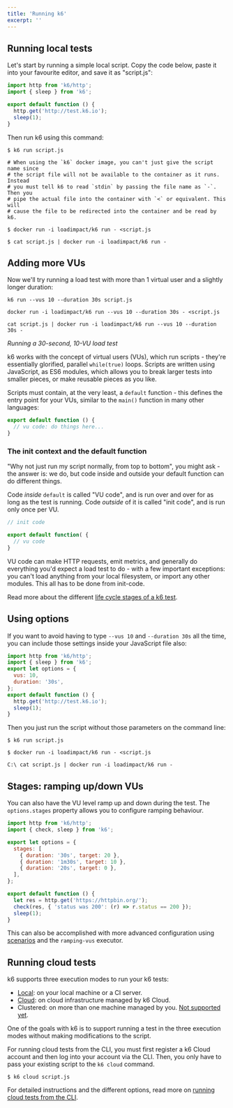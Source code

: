 ```yaml
---
title: 'Running k6'
excerpt: ''
---
```


## Running local tests

Let's start by running a simple local script. Copy the code below, paste it into your
favourite editor, and save it as "script.js":

<div class="code-group" data-props='{"labels": ["script.js"], "lineNumbers": [true]}'>

```javascript
import http from 'k6/http';
import { sleep } from 'k6';

export default function () {
  http.get('http://test.k6.io');
  sleep(1);
}
```

</div>

Then run k6 using this command:

<div class="code-group" data-props='{"labels": ["CLI", "Docker", "Docker in Win PowerShell"]}'>

```shell
$ k6 run script.js
```

```shell
# When using the `k6` docker image, you can't just give the script name since
# the script file will not be available to the container as it runs. Instead
# you must tell k6 to read `stdin` by passing the file name as `-`. Then you
# pipe the actual file into the container with `<` or equivalent. This will
# cause the file to be redirected into the container and be read by k6.

$ docker run -i loadimpact/k6 run - <script.js
```

```shell
$ cat script.js | docker run -i loadimpact/k6 run -
```

</div>

## Adding more VUs

Now we'll try running a load test with more than 1 virtual user and a slightly longer duration:

<div class="code-group" data-props='{"labels": ["CLI", "Docker", "Docker in Win PowerShell"]}'>

```shell
k6 run --vus 10 --duration 30s script.js
```

```shell
docker run -i loadimpact/k6 run --vus 10 --duration 30s - <script.js
```

```shell
cat script.js | docker run -i loadimpact/k6 run --vus 10 --duration 30s -
```

</div>

_Running a 30-second, 10-VU load test_

k6 works with the concept of virtual users (VUs), which run scripts - they're essentially
glorified, parallel `while(true)` loops. Scripts are written using JavaScript, as ES6 modules,
which allows you to break larger tests into smaller pieces, or make reusable pieces as you like.

Scripts must contain, at the very least, a `default` function - this defines the entry point for
your VUs, similar to the `main()` function in many other languages:

<div class="code-group" data-props='{"labels": []}'>

```javascript
export default function () {
  // vu code: do things here...
}
```

</div>

### The init context and the default function

"Why not just run my script normally, from top to bottom", you might ask - the answer is: we do,
but code inside and outside your default function can do different things.

Code _inside_ `default` is called "VU code", and is run over and over for as long as the test is
running. Code _outside_ of it is called "init code", and is run only once per VU.

<div class="code-group" data-props='{"labels": [""]}'>

```js
// init code

export default function( {
  // vu code
}

```

</div>

VU code can make HTTP requests, emit metrics, and generally do everything you'd expect a load test
to do - with a few important exceptions: you can't load anything from your local filesystem, or
import any other modules. This all has to be done from init-code.

Read more about the different [life cycle stages of a k6 test](/using-k6/test-life-cycle).

## Using options

If you want to avoid having to type `--vus 10` and `--duration 30s` all the time, you can include
those settings inside your JavaScript file also:

<div class="code-group" data-props='{"labels": ["script.js"], "lineNumbers": [true]}'>

```javascript
import http from 'k6/http';
import { sleep } from 'k6';
export let options = {
  vus: 10,
  duration: '30s',
};
export default function () {
  http.get('http://test.k6.io');
  sleep(1);
}
```

</div>

Then you just run the script without those parameters on the command line:

<div class="code-group" data-props='{"labels": ["CLI", "Docker", "Docker in Win PowerShell"]}'>

```shell
$ k6 run script.js
```

```shell
$ docker run -i loadimpact/k6 run - <script.js
```

```shell
C:\ cat script.js | docker run -i loadimpact/k6 run -
```

</div>

## Stages: ramping up/down VUs

You can also have the VU level ramp up and down during the test. The `options.stages` property
allows you to configure ramping behaviour.

<div class="code-group" data-props='{"labels": ["stages.js"], "lineNumbers": [true]}'>

```javascript
import http from 'k6/http';
import { check, sleep } from 'k6';

export let options = {
  stages: [
    { duration: '30s', target: 20 },
    { duration: '1m30s', target: 10 },
    { duration: '20s', target: 0 },
  ],
};

export default function () {
  let res = http.get('https://httpbin.org/');
  check(res, { 'status was 200': (r) => r.status == 200 });
  sleep(1);
}
```

</div>

This can also be accomplished with more advanced configuration using
[scenarios](/using-k6/scenarios) and the `ramping-vus` executor.

## Running cloud tests

k6 supports three execution modes to run your k6 tests:

- [Local](#running-local-tests): on your local machine or a CI server.
- [Cloud](/cloud): on cloud infrastructure managed by k6 Cloud.
- Clustered: on more than one machine managed by you. [Not supported yet](https://github.com/loadimpact/k6/issues/140).

One of the goals with k6 is to support running a test in the three execution modes without making modifications to the script.

For running cloud tests from the CLI, you must first register a k6 Cloud account and then log into your account via the CLI. Then, you only have to pass your existing script to the `k6 cloud` command.

<div class="code-group" data-props='{"labels": ["Running a cloud test"]}'>

```shell
$ k6 cloud script.js
```

</div>

For detailed instructions and the different options, read more on [running cloud tests from the CLI](/cloud/creating-and-running-a-test/cloud-tests-from-the-cli).
